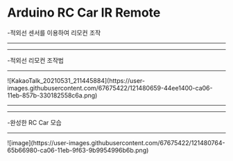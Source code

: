 # Arduino RC Car IR Remote
-적외선 센서를 이용하여 리모컨 조작
<hr/><hr/>
-적외선 리모컨 조작법<hr/>
![KakaoTalk_20210531_211445884](https://user-images.githubusercontent.com/67675422/121480659-44ee1400-ca06-11eb-857b-330182558c6a.png)
<hr/><hr/>
-완성한 RC Car 모습<hr/>
![image](https://user-images.githubusercontent.com/67675422/121480764-65b66980-ca06-11eb-9f63-9b9954996b6b.png)
